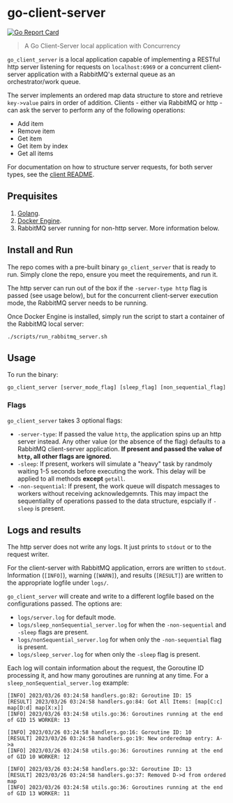 # go-client-server

[![Go Report Card](https://goreportcard.com/badge/github.com/thesampadilla/go-client-server)](https://goreportcard.com/report/github.com/thesampadilla/go-client-server)

> A Go Client-Server local application with Concurrency

`go_client_server` is a local application capable of implementing a RESTful http server listening for requests on `localhost:6969` or a concurrent client-server application with a RabbitMQ's external queue as an orchestrator/work queue.

The server implements an ordered map data structure to store and retrieve `key->value` pairs in order of addition.
Clients - either via RabbitMQ or http - can ask the server to perform any of the following operations:
- Add item
- Remove item
- Get item
- Get item by index
- Get all items

For documentation on how to structure server requests, for both server types, see the [client README](client/).

## Prequisites
1. [Golang](https://go.dev/doc/install).
2. [Docker Engine](https://docs.docker.com/engine/install/).
3. RabbitMQ server running for non-http server. More information below.

## Install and Run
The repo comes with a pre-built binary `go_client_server` that is ready to run. Simply clone the repo, ensure you meet the requirements, and run it.

The http server can run out of the box if the `-server-type http` flag is passed (see usage below), but for the concurrent client-server execution mode, the RabbitMQ server needs to be running.

Once Docker Engine is installed, simply run the script to start a container of the RabbitMQ local server:
```
./scripts/run_rabbitmq_server.sh
```

## Usage
To run the binary:
```
go_client_server [server_mode_flag] [sleep_flag] [non_sequential_flag]
```

### Flags
`go_client_server` takes 3 optional flags:
- `-server-type`: If passed the value `http`, the application spins up an http server instead. Any other value (or the absence of the flag) defaults to a RabbitMQ client-server application. **If present and passed the value of `http`, all other flags are ignored.**
- `-sleep`: If present, workers will simulate a "heavy" task by randmoly waiting 1-5 seconds before executing the work. This delay will be applied to all methods **except** `getall`.
- `-non-sequential`: If present, the work queue will dispatch messages to workers without receiving acknowledgemnts. This may impact the sequentiality of operations passed to the data structure, espcially if `-sleep` is present.

## Logs and results
The http server does not write any logs. It just prints to `stdout` or to the request writer.

For the client-server with RabbitMQ application, errors are written to `stdout`. Information (`[INFO]`), warning (`[WARN]`), and results (`[RESULT]`) are written to the appropriate logfile under `logs/`. 

`go_client_server` will create and write to a different logfile based on the configurations passed.
The options are:
- `logs/server.log` for default mode.
- `logs/sleep_nonSequential_server.log` for when the `-non-sequential` and `-sleep` flags are present.
- `logs/nonSequential_server.log` for when only the `-non-sequential` flag is present.
- `logs/sleep_server.log` for when only the `-sleep` flag is present.

Each log will contain information about the request, the Goroutine ID processing it, and how many goroutines are running at any time.
For a `sleep_nonSequential_server.log` example:
```
[INFO] 2023/03/26 03:24:58 handlers.go:82: Goroutine ID: 15
[RESULT] 2023/03/26 03:24:58 handlers.go:84: Got All Items: [map[C:c] map[D:d] map[X:x]]
[INFO] 2023/03/26 03:24:58 utils.go:36: Goroutines running at the end of GID 15 WORKER: 13

[INFO] 2023/03/26 03:24:58 handlers.go:16: Goroutine ID: 10
[RESULT] 2023/03/26 03:24:58 handlers.go:19: New orderedmap entry: A->a
[INFO] 2023/03/26 03:24:58 utils.go:36: Goroutines running at the end of GID 10 WORKER: 12

[INFO] 2023/03/26 03:24:58 handlers.go:32: Goroutine ID: 13
[RESULT] 2023/03/26 03:24:58 handlers.go:37: Removed D->d from ordered map
[INFO] 2023/03/26 03:24:58 utils.go:36: Goroutines running at the end of GID 13 WORKER: 11
```